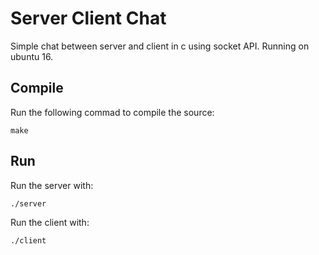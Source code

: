 # Server Client Chat

Simple chat between server and client in c using socket API. Running on ubuntu 16.

## Compile
Run the following commad to compile the source:

```
make
```
## Run

Run the server with:

```
./server
```

Run the client with: 

```
./client
```
